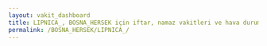 ```yaml
---
layout: vakit_dashboard
title: LIPNICA_, BOSNA_HERSEK için iftar, namaz vakitleri ve hava durumu - ilçe/eyalet seç
permalink: /BOSNA_HERSEK/LIPNICA_/
---
```


<script type="text/javascript">
  var GLOBAL_COUNTRY = 'BOSNA_HERSEK';
  var GLOBAL_CITY = 'LIPNICA_';
  var GLOBAL_STATE = '';
  var lat = 72;
  var lon = 21;
</script>
